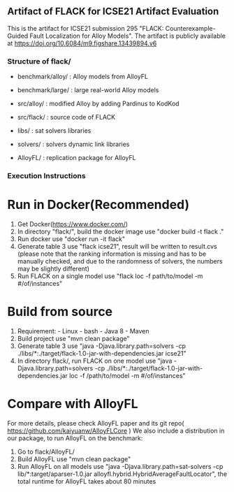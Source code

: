 ## Artifact of FLACK for ICSE21 Artifact Evaluation
This is the artifact for ICSE21 submission 295 "FLACK: Counterexample-Guided Fault Localization for Alloy Models". The artifact is publicly available at https://doi.org/10.6084/m9.figshare.13439894.v6

### Structure of flack/
- benchmark/alloy/ : Alloy models from AlloyFL

- benchmark/large/ : large real-world Alloy models

- src/alloy/       : modified Alloy by adding Pardinus to KodKod

- src/flack/       : source code of FLACK

- libs/            : sat solvers libraries

- solvers/         : solvers dynamic link libraries

- AlloyFL/         : replication package for AlloyFL


### Execution Instructions
# Run in Docker(Recommended)
  1. Get Docker(https://www.docker.com/)
  2. In directory "flack/", build the docker image use "docker build -t flack ."
  3. Run docker use "docker run -it flack"
  4. Generate table 3 use "flack icse21", result will be written to result.cvs (please note that the ranking information is missing and has to be manually checked, and due to the randomness of solvers, the numbers may be slightly different)
  5. Run FLACK on a single model use "flack loc -f path/to/model -m #/of/instances" 

# Build from source
  1. Requirement:
	- Linux
	- bash
  	- Java 8
	- Maven
  2. Build project use "mvn clean package"
  3. Generate table 3 use "java -Djava.library.path=solvers -cp ./libs/*:./target/flack-1.0-jar-with-dependencies.jar icse21"
  4. In directory flack/, run FLACK on one model use "java -Djava.library.path=solvers -cp ./libs/*:./target/flack-1.0-jar-with-dependencies.jar loc -f /path/to/model -m #/of/instances"

# Compare with AlloyFL
For more details, please check AlloyFL paper and its git repo( https://github.com/kaiyuanw/AlloyFLCore )
We also include a distribution in our package, to run AlloyFL on the benchmark:
  1. Go to flack/AlloyFL/
  2. Build AlloyFL use "mvn clean package"
  3. Run AlloyFL on all models use "java -Djava.library.path=sat-solvers -cp lib/*:target/aparser-1.0.jar alloyfl.hybrid.HybridAverageFaultLocator", the total runtime for AlloyFL takes about 80 minutes
